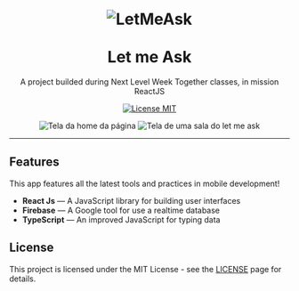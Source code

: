 <h1 align="center">
<br>
  <img src="https://svgshare.com/i/YZC.svg" alt="LetMeAsk">
<br>
<br>
Let me Ask
</h1>

<p align="center">A project builded during Next Level Week Together classes, in mission ReactJS</p>

<p align="center">
  <a href="https://opensource.org/licenses/MIT">
    <img src="https://img.shields.io/badge/License-MIT-blue.svg" alt="License MIT">
  </a>
</p>

<div align="center">
  <img src="https://i.ibb.co/Y83ycDW/Home.png" alt="Tela da home da página" >
  <img src="https://i.ibb.co/pLtMQ9d/Room.png" alt="Tela de uma sala do let me ask" >
</div>

<hr />

## Features

This app features all the latest tools and practices in mobile development!

- **React Js** — A JavaScript library for building user interfaces
- **Firebase** — A Google tool for use a realtime database
- **TypeScript** — An improved JavaScript for typing data

## License

This project is licensed under the MIT License - see the [LICENSE](https://opensource.org/licenses/MIT) page for details.
